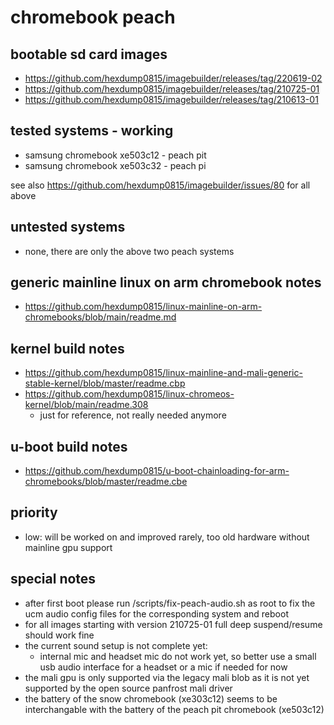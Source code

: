 # chromebook peach

## bootable sd card images

- https://github.com/hexdump0815/imagebuilder/releases/tag/220619-02
- https://github.com/hexdump0815/imagebuilder/releases/tag/210725-01
- https://github.com/hexdump0815/imagebuilder/releases/tag/210613-01

## tested systems - working

- samsung chromebook xe503c12 - peach pit
- samsung chromebook xe503c32 - peach pi

see also https://github.com/hexdump0815/imagebuilder/issues/80 for all above

## untested systems

- none, there are only the above two peach systems

## generic mainline linux on arm chromebook notes

- https://github.com/hexdump0815/linux-mainline-on-arm-chromebooks/blob/main/readme.md

## kernel build notes

- https://github.com/hexdump0815/linux-mainline-and-mali-generic-stable-kernel/blob/master/readme.cbp
- https://github.com/hexdump0815/linux-chromeos-kernel/blob/main/readme.308
  - just for reference, not really needed anymore

## u-boot build notes

- https://github.com/hexdump0815/u-boot-chainloading-for-arm-chromebooks/blob/master/readme.cbe

## priority

- low: will be worked on and improved rarely, too old hardware without mainline gpu support

## special notes

- after first boot please run /scripts/fix-peach-audio.sh as root to fix the ucm audio config files for the corresponding system and reboot
- for all images starting with version 210725-01 full deep suspend/resume should work fine
- the current sound setup is not complete yet:
  - internal mic and headset mic do not work yet, so better use a small usb audio interface for a headset or a mic if needed for now
- the mali gpu is only supported via the legacy mali blob as it is not yet supported by the open source panfrost mali driver
- the battery of the snow chromebook (xe303c12) seems to be interchangable with the battery of the peach pit chromebook (xe503c12)
